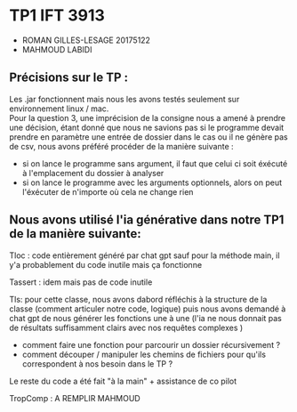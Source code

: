 # TP1 IFT 3913 

- ROMAN GILLES-LESAGE 20175122
- MAHMOUD LABIDI

## Précisions sur le TP : 

Les .jar fonctionnent mais nous les avons testés seulement sur environnement linux / mac.  
Pour la question 3, une imprécision de la consigne nous a amené à prendre une décision,
étant donné que nous ne savions pas si le programme devait prendre en paramètre une entrée de dossier 
dans le cas ou il ne génère pas de csv, nous avons préféré procéder de la manière suivante :   
- si on lance le programme sans argument, il faut que celui ci soit éxécuté à l'emplacement du dossier à analyser
- si on lance le programme avec les arguments optionnels, alors on peut l'éxécuter de n'importe où cela ne change rien

## Nous avons utilisé l'ia générative dans notre TP1 de la manière suivante: 

Tloc : code entièrement généré par chat gpt sauf pour la méthode main, il y'a probablement du code inutile mais ça fonctionne  


Tassert : idem mais pas de code inutile        


Tls: pour cette classe, nous avons dabord réfléchis à la structure de la classe (comment articuler notre code, logique)
puis nous avons demandé à chat gpt de nous générer les fonctions une à une
(l'ia ne nous donnait pas de résultats suffisamment clairs avec nos requêtes complexes )
- comment faire une fonction pour parcourir un dossier récursivement ?
- comment découper / manipuler les chemins de fichiers pour qu'ils correspondent à nos besoin dans le TP ?   

Le reste du code a été fait "à la main" + assistance de co pilot 

TropComp : A REMPLIR MAHMOUD 
